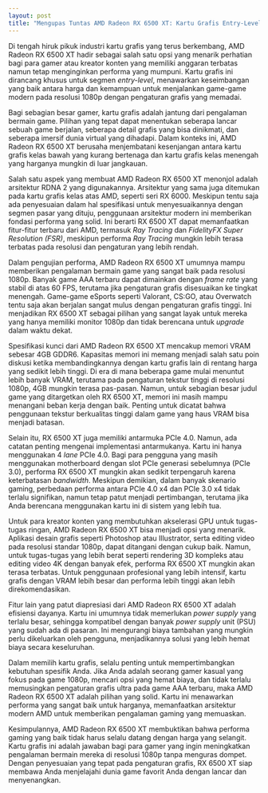 ```yaml
---
layout: post
title: "Mengupas Tuntas AMD Radeon RX 6500 XT: Kartu Grafis Entry-Level yang Menjanjikan"
---
```


Di tengah hiruk pikuk industri kartu grafis yang terus berkembang, AMD Radeon RX 6500 XT hadir sebagai salah satu opsi yang menarik perhatian bagi para gamer atau kreator konten yang memiliki anggaran terbatas namun tetap menginginkan performa yang mumpuni. Kartu grafis ini dirancang khusus untuk segmen *entry-level*, menawarkan keseimbangan yang baik antara harga dan kemampuan untuk menjalankan game-game modern pada resolusi 1080p dengan pengaturan grafis yang memadai.

Bagi sebagian besar gamer, kartu grafis adalah jantung dari pengalaman bermain game. Pilihan yang tepat dapat menentukan seberapa lancar sebuah game berjalan, seberapa detail grafis yang bisa dinikmati, dan seberapa imersif dunia virtual yang dihadapi. Dalam konteks ini, AMD Radeon RX 6500 XT berusaha menjembatani kesenjangan antara kartu grafis kelas bawah yang kurang bertenaga dan kartu grafis kelas menengah yang harganya mungkin di luar jangkauan.

Salah satu aspek yang membuat AMD Radeon RX 6500 XT menonjol adalah arsitektur RDNA 2 yang digunakannya. Arsitektur yang sama juga ditemukan pada kartu grafis kelas atas AMD, seperti seri RX 6000. Meskipun tentu saja ada penyesuaian dalam hal spesifikasi untuk menyesuaikannya dengan segmen pasar yang dituju, penggunaan arsitektur modern ini memberikan fondasi performa yang solid. Ini berarti RX 6500 XT dapat memanfaatkan fitur-fitur terbaru dari AMD, termasuk *Ray Tracing* dan *FidelityFX Super Resolution (FSR)*, meskipun performa *Ray Tracing* mungkin lebih terasa terbatas pada resolusi dan pengaturan yang lebih rendah.

Dalam pengujian performa, AMD Radeon RX 6500 XT umumnya mampu memberikan pengalaman bermain game yang sangat baik pada resolusi 1080p. Banyak game AAA terbaru dapat dimainkan dengan *frame rate* yang stabil di atas 60 FPS, terutama jika pengaturan grafis disesuaikan ke tingkat menengah. Game-game eSports seperti Valorant, CS:GO, atau Overwatch tentu saja akan berjalan sangat mulus dengan pengaturan grafis tinggi. Ini menjadikan RX 6500 XT sebagai pilihan yang sangat layak untuk mereka yang hanya memiliki monitor 1080p dan tidak berencana untuk *upgrade* dalam waktu dekat.

Spesifikasi kunci dari AMD Radeon RX 6500 XT mencakup memori VRAM sebesar 4GB GDDR6. Kapasitas memori ini memang menjadi salah satu poin diskusi ketika membandingkannya dengan kartu grafis lain di rentang harga yang sedikit lebih tinggi. Di era di mana beberapa game mulai menuntut lebih banyak VRAM, terutama pada pengaturan tekstur tinggi di resolusi 1080p, 4GB mungkin terasa pas-pasan. Namun, untuk sebagian besar judul game yang ditargetkan oleh RX 6500 XT, memori ini masih mampu menangani beban kerja dengan baik. Penting untuk dicatat bahwa penggunaan tekstur berkualitas tinggi dalam game yang haus VRAM bisa menjadi batasan.

Selain itu, RX 6500 XT juga memiliki antarmuka PCIe 4.0. Namun, ada catatan penting mengenai implementasi antarmukanya. Kartu ini hanya menggunakan 4 *lane* PCIe 4.0. Bagi para pengguna yang masih menggunakan motherboard dengan slot PCIe generasi sebelumnya (PCIe 3.0), performa RX 6500 XT mungkin akan sedikit terpengaruh karena keterbatasan *bandwidth*. Meskipun demikian, dalam banyak skenario gaming, perbedaan performa antara PCIe 4.0 x4 dan PCIe 3.0 x4 tidak terlalu signifikan, namun tetap patut menjadi pertimbangan, terutama jika Anda berencana menggunakan kartu ini di sistem yang lebih tua.

Untuk para kreator konten yang membutuhkan akselerasi GPU untuk tugas-tugas ringan, AMD Radeon RX 6500 XT bisa menjadi opsi yang menarik. Aplikasi desain grafis seperti Photoshop atau Illustrator, serta editing video pada resolusi standar 1080p, dapat ditangani dengan cukup baik. Namun, untuk tugas-tugas yang lebih berat seperti rendering 3D kompleks atau editing video 4K dengan banyak efek, performa RX 6500 XT mungkin akan terasa terbatas. Untuk penggunaan profesional yang lebih intensif, kartu grafis dengan VRAM lebih besar dan performa lebih tinggi akan lebih direkomendasikan.

Fitur lain yang patut diapresiasi dari AMD Radeon RX 6500 XT adalah efisiensi dayanya. Kartu ini umumnya tidak memerlukan *power supply* yang terlalu besar, sehingga kompatibel dengan banyak *power supply* unit (PSU) yang sudah ada di pasaran. Ini mengurangi biaya tambahan yang mungkin perlu dikeluarkan oleh pengguna, menjadikannya solusi yang lebih hemat biaya secara keseluruhan.

Dalam memilih kartu grafis, selalu penting untuk mempertimbangkan kebutuhan spesifik Anda. Jika Anda adalah seorang gamer kasual yang fokus pada game 1080p, mencari opsi yang hemat biaya, dan tidak terlalu memusingkan pengaturan grafis ultra pada game AAA terbaru, maka AMD Radeon RX 6500 XT adalah pilihan yang solid. Kartu ini menawarkan performa yang sangat baik untuk harganya, memanfaatkan arsitektur modern AMD untuk memberikan pengalaman gaming yang memuaskan.

Kesimpulannya, AMD Radeon RX 6500 XT membuktikan bahwa performa gaming yang baik tidak harus selalu datang dengan harga yang selangit. Kartu grafis ini adalah jawaban bagi para gamer yang ingin meningkatkan pengalaman bermain mereka di resolusi 1080p tanpa menguras dompet. Dengan penyesuaian yang tepat pada pengaturan grafis, RX 6500 XT siap membawa Anda menjelajahi dunia game favorit Anda dengan lancar dan menyenangkan.
